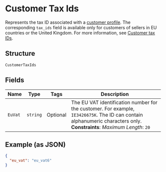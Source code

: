 
# Customer Tax Ids

Represents the tax ID associated with a [customer profile](../../doc/models/customer.md). The corresponding `tax_ids` field is available only for customers of sellers in EU countries or the United Kingdom.
For more information, see [Customer tax IDs](https://developer.squareup.com/docs/customers-api/what-it-does#customer-tax-ids).

## Structure

`CustomerTaxIds`

## Fields

| Name | Type | Tags | Description |
|  --- | --- | --- | --- |
| `EuVat` | `string` | Optional | The EU VAT identification number for the customer. For example, `IE3426675K`. The ID can contain alphanumeric characters only.<br>**Constraints**: *Maximum Length*: `20` |

## Example (as JSON)

```json
{
  "eu_vat": "eu_vat6"
}
```

